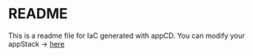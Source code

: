 # README
This is a readme file for IaC generated with appCD.
You can modify your appStack -> [here](http://cloud.stackgen.com/appstacks/0f6e7df6-3c70-47eb-8d12-7d5a2e9ab2bf)
